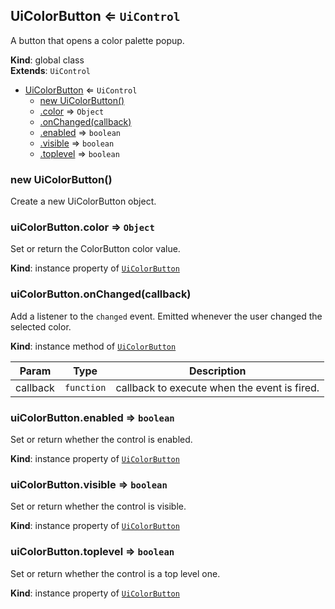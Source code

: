 <a name="UiColorButton"></a>

## UiColorButton ⇐ <code>UiControl</code>
A button that opens a color palette popup.

**Kind**: global class  
**Extends**: <code>UiControl</code>  

* [UiColorButton](#UiColorButton) ⇐ <code>UiControl</code>
    * [new UiColorButton()](#new_UiColorButton_new)
    * [.color](#UiColorButton+color) ⇒ <code>Object</code>
    * [.onChanged(callback)](#UiColorButton+onChanged)
    * [.enabled](#) ⇒ <code>boolean</code>
    * [.visible](#) ⇒ <code>boolean</code>
    * [.toplevel](#) ⇒ <code>boolean</code>

<a name="new_UiColorButton_new"></a>

### new UiColorButton()
Create a new UiColorButton object.

<a name="UiColorButton+color"></a>

### uiColorButton.color ⇒ <code>Object</code>
Set or return the ColorButton color value.

**Kind**: instance property of [<code>UiColorButton</code>](#UiColorButton)  
<a name="UiColorButton+onChanged"></a>

### uiColorButton.onChanged(callback)
Add a listener to the `changed` event. Emitted whenever the user
changed the selected color.

**Kind**: instance method of [<code>UiColorButton</code>](#UiColorButton)  

| Param | Type | Description |
| --- | --- | --- |
| callback | <code>function</code> | callback to execute when the event is fired. |

<a name=""></a>

### uiColorButton.enabled ⇒ <code>boolean</code>
Set or return whether the control is enabled.

**Kind**: instance property of [<code>UiColorButton</code>](#UiColorButton)  
<a name=""></a>

### uiColorButton.visible ⇒ <code>boolean</code>
Set or return whether the control is visible.

**Kind**: instance property of [<code>UiColorButton</code>](#UiColorButton)  
<a name=""></a>

### uiColorButton.toplevel ⇒ <code>boolean</code>
Set or return whether the control is a top level one.

**Kind**: instance property of [<code>UiColorButton</code>](#UiColorButton)  
